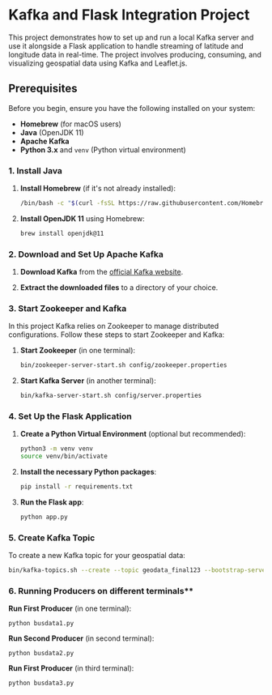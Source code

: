 # Kafka and Flask Integration Project

This project demonstrates how to set up and run a local Kafka server and use it alongside a Flask application to handle streaming of latitude and longitude data in real-time. The project involves producing, consuming, and visualizing geospatial data using Kafka and Leaflet.js.

## Prerequisites

Before you begin, ensure you have the following installed on your system:

- **Homebrew** (for macOS users)
- **Java** (OpenJDK 11)
- **Apache Kafka**
- **Python 3.x** and `venv` (Python virtual environment)

### 1. Install Java

1. **Install Homebrew** (if it's not already installed):

    ```bash
    /bin/bash -c "$(curl -fsSL https://raw.githubusercontent.com/Homebrew/install/HEAD/install.sh)"
    ```

2. **Install OpenJDK 11** using Homebrew:

    ```bash
    brew install openjdk@11
    ```

### 2. Download and Set Up Apache Kafka

1. **Download Kafka** from the [official Kafka website](https://kafka.apache.org/downloads).

2. **Extract the downloaded files** to a directory of your choice.

### 3. Start Zookeeper and Kafka

In this project Kafka relies on Zookeeper to manage distributed configurations. Follow these steps to start Zookeeper and Kafka:

1. **Start Zookeeper** (in one terminal):

    ```bash
    bin/zookeeper-server-start.sh config/zookeeper.properties
    ```

2. **Start Kafka Server** (in another terminal):

    ```bash
    bin/kafka-server-start.sh config/server.properties
    ```

### 4. Set Up the Flask Application

1. **Create a Python Virtual Environment** (optional but recommended):

    ```bash
    python3 -m venv venv
    source venv/bin/activate
    ```

2. **Install the necessary Python packages**:

    ```bash
    pip install -r requirements.txt
    ```

3. **Run the Flask app**:

    ```bash
    python app.py
    ```

### 5. Create Kafka Topic

To create a new Kafka topic for your geospatial data:

```bash
bin/kafka-topics.sh --create --topic geodata_final123 --bootstrap-server localhost:9092 --partitions 1 --replication-factor 1
 ```

### 6. Running Producers on different terminals**

**Run First Producer** (in one terminal):

```python busdata1.py```

**Run Second Producer** (in second terminal):

```python busdata2.py```

**Run First Producer** (in third terminal):

```python busdata3.py```

